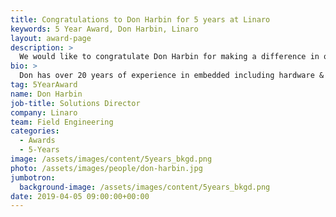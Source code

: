 ```yaml
---
title: Congratulations to Don Harbin for 5 years at Linaro
keywords: 5 Year Award, Don Harbin, Linaro
layout: award-page
description: >
  We would like to congratulate Don Harbin for making a difference in open source at Linaro for 5 years.
bio: >
  Don has over 20 years of experience in embedded including hardware & software development, systems, and technical management. During this time, Don worked for Motorola, Intel, and MontaVista, with the last 10+ years being focused on the technical management of Linux-based teams.
tag: 5YearAward
name: Don Harbin
job-title: Solutions Director
company: Linaro
team: Field Engineering
categories:
  - Awards
  - 5-Years
image: /assets/images/content/5years_bkgd.png
photo: /assets/images/people/don-harbin.jpg
jumbotron:
  background-image: /assets/images/content/5years_bkgd.png
date: 2019-04-05 09:00:00+00:00
---
```

